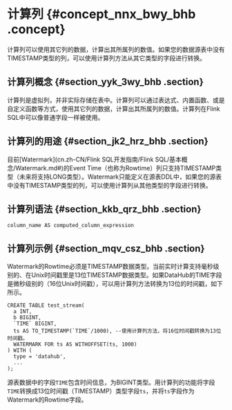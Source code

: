 # 计算列 {#concept_nnx_bwy_bhb .concept}

计算列可以使用其它列的数据，计算出其所属列的数值。如果您的数据源表中没有TIMESTAMP类型的列，可以使用计算列方法从其它类型的字段进行转换。

## 计算列概念 {#section_yyk_3wy_bhb .section}

计算列是虚拟列，并非实际存储在表中。计算列可以通过表达式、内置函数、或是自定义函数等方式，使用其它列的数据，计算出其所属列的数值。计算列在Flink SQL中可以像普通字段一样被使用。

## 计算列的用途 {#section_jk2_hrz_bhb .section}

目前[Watermark](cn.zh-CN/Flink SQL开发指南/Flink SQL/基本概念/Watermark.md#)的Event Time（也称为Rowtime）列只支持TIMESTAMP类型（未来将支持LONG类型）。Watermark只能定义在源表DDL中，如果您的源表中没有TIMESTAMP类型的列，可以使用计算列从其他类型的字段进行转换。

## 计算列语法 {#section_kkb_qrz_bhb .section}

``` {#codeblock_ueo_epx_o6d .language-sql}
column_name AS computed_column_expression
```

## 计算列示例 {#section_mqv_csz_bhb .section}

Watermark的Rowtime必须是TIMESTAMP数据类型。当前实时计算支持毫秒级别的、在Unix时间戳里是13位TIMESTAMP数据类型。如果DataHub的TIME字段是微秒级别的（16位Unix时间戳），可以用计算列方法转换为13位的时间戳，如下所示。

``` {#codeblock_p9b_q9o_mac .language-SQL}
CREATE TABLE test_stream(
  a INT,
  b BIGINT,
  `TIME` BIGINT,
  ts AS TO_TIMESTAMP(`TIME`/1000), --使用计算列方法，将16位时间戳转换为13位时间戳。
  WATERMARK FOR ts AS WITHOFFSET(ts, 1000)
) WITH (
  type = 'datahub',
  ...
);
```

源表数据中的字段``TIME``包含时间信息，为BIGINT类型。用计算列的功能将字段`TIME`转换成13位时间戳（TIMESTAMP）类型字段`ts`，并将`ts`字段作为Watermark的Rowtime字段。

